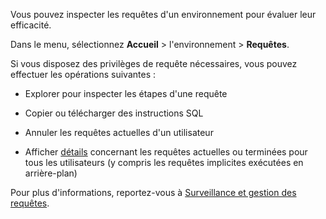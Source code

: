 Vous pouvez inspecter les requêtes d'un environnement pour évaluer leur efficacité.

Dans le menu, sélectionnez **Accueil** \> l'environnement \> **Requêtes**.

Si vous disposez des privilèges de requête nécessaires, vous pouvez effectuer les opérations suivantes :

-   Explorer pour inspecter les étapes d'une requête

-   Copier ou télécharger des instructions SQL

-   Annuler les requêtes actuelles d'un utilisateur

-   Afficher [détails](zvd1688067459510.md) concernant les requêtes actuelles ou terminées pour tous les utilisateurs (y compris les requêtes implicites exécutées en arrière-plan)

Pour plus d'informations, reportez-vous à [Surveillance et gestion des requêtes](https://docs.teradata.com/access/sources/dita/topic?dita:topicPath=jno1704723425644.dita).
